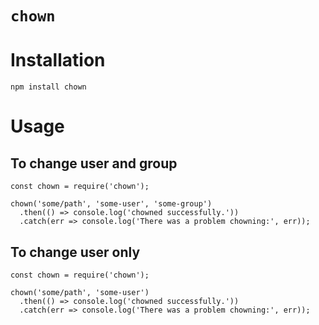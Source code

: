 `chown`
=======

# Installation

	npm install chown

# Usage

## To change user and group

	const chown = require('chown');

	chown('some/path', 'some-user', 'some-group')
	  .then(() => console.log('chowned successfully.'))
	  .catch(err => console.log('There was a problem chowning:', err));

## To change user only

	const chown = require('chown');

	chown('some/path', 'some-user')
	  .then(() => console.log('chowned successfully.'))
	  .catch(err => console.log('There was a problem chowning:', err));
